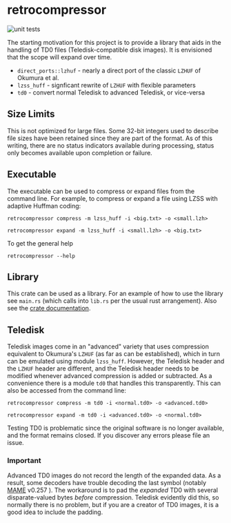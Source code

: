 # retrocompressor

![unit tests](https://github.com/dfgordon/retrocompressor/actions/workflows/rust.yml/badge.svg)

The starting motivation for this project is to provide a library that aids in the handling of TD0 files (Teledisk-compatible disk images).  It is envisioned that the scope will expand over time.

* `direct_ports::lzhuf` - nearly a direct port of the classic `LZHUF` of Okumura et al.
* `lzss_huff` - signficant rewrite of `LZHUF` with flexible parameters
* `td0` - convert normal Teledisk to advanced Teledisk, or vice-versa

## Size Limits

This is not optimized for large files.  Some 32-bit integers used to describe file sizes have been retained since they are part of the format.  As of this writing, there are no status indicators available during processing, status only becomes available upon completion or failure.

## Executable

The executable can be used to compress or expand files from the command line.  For example, to compress or expand a file using LZSS with adaptive Huffman coding:

`retrocompressor compress -m lzss_huff -i <big.txt> -o <small.lzh>`

`retrocompressor expand -m lzss_huff -i <small.lzh> -o <big.txt>`

To get the general help

`retrocompressor --help`

## Library

This crate can be used as a library.  For an example of how to use the library see `main.rs` (which calls into `lib.rs` per the usual rust arrangement).  Also see the [crate documentation](https://docs.rs/retrocompressor/latest/retrocompressor).

## Teledisk

Teledisk images come in an "advanced" variety that uses compression equivalent to Okumura's `LZHUF` (as far as can be established), which in turn can be emulated using module `lzss_huff`.  However, the Teledisk header and the `LZHUF` header are different, and the Teledisk header needs to be modified whenever advanced compression is added or subtracted.  As a convenience there is a module `td0` that handles this transparently.  This can also be accessed from the command line:

`retrocompressor compress -m td0 -i <normal.td0> -o <advanced.td0>`

`retrocompressor expand -m td0 -i <advanced.td0> -o <normal.td0>`

Testing TD0 is problematic since the original software is no longer available, and the format remains closed.  If you discover any errors please file an issue.

### Important

Advanced TD0 images do not record the length of the expanded data. As a result, some decoders have trouble decoding the last symbol (notably [MAME](https://www.mamedev.org/) v0.257 ).  The workaround is to pad the *expanded* TD0 with several disparate-valued bytes *before* compression.  Teledisk evidently did this, so normally there is no problem, but if you are a creator of TD0 images, it is a good idea to include the padding.